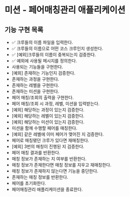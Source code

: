# 미션 - 페어매칭관리 애플리케이션

## 기능 구현 목록
- ✅ 크루들의 이름 파일을 입력한다.
- ✅ 크루들의 이름으로 어떤 코스 크루인지 생성한다.
- ✅ [예외]크루들의 이름이 중복되는지 검증한다.
- ✅ 예외에 사용될 메시지를 정의한다.
- 사용되는 기능들을 구현한다.
- [예외] 존재하는 기능인지 검증한다.
- 존재하는 과정을 구현한다.
- 존재하는 레벨을 구현한다.
- 존재하는 미션을 구현한다.
- 페어 매칭/조회의 출력을 구현한다.
- 페어 매칭/조회 시 과정, 레벨, 미션을 입력받는다.
- [예외] 해당하는 과정이 있는지 검증한다.
- [예외] 해당하는 레벨이 있는지 검증한다.
- [예외] 해당하는 미션이 있는지 검증한다.
- 미션을 함께 수행할 페어를 매칭한다.
- [예외] 같은 레벨에 이미 페어가 맺어진 지 검증한다.
- 페어로 매칭됐던 크루가 있다면 재매칭한다.
- [예외] 3번의 매칭이 진행된 지 검증한다.
- 페어 매칭 결과를 반환한다.
- 매칭 정보가 존재하는 지 여부를 반환한다.
- 매칭 정보가 존재한다면 매칭 정보를 지우고 재매칭한다.
- 매칭 정보가 존재하지 않는다면 기능을 중단한다.
- 존재하는 매칭 정보를 반환한다.
- 페어를 초기화한다.
- 페어매칭관리 애플리케이션을 종료한다.
